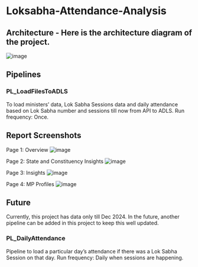 # Loksabha-Attendance-Analysis


## Architecture - Here is the architecture diagram of the project.

![image](https://github.com/user-attachments/assets/35b6afda-fc0d-40b9-b739-58a8618dc942)


## Pipelines
### PL_LoadFilesToADLS
To load ministers’ data, Lok Sabha Sessions data and daily attendance based on Lok Sabha number and sessions till now from API to ADLS.
Run frequency: Once.


## Report Screenshots
Page 1: Overview
![image](https://github.com/user-attachments/assets/592ce48c-a4bd-44c8-b7ab-722f809104ad)


Page 2: State and Constituency Insights
![image](https://github.com/user-attachments/assets/94fb1ad5-8a48-4249-a17b-e96637bfbbaa)


Page 3: Insights
![image](https://github.com/user-attachments/assets/7b6bc26a-52d5-4c5e-b244-c4e2a297993b)


Page 4: MP Profiles
![image](https://github.com/user-attachments/assets/a0da7b62-5c64-4be0-84e3-c44beb601512)


## Future
Currently, this project has data only till Dec 2024. In the future, another pipeline can be added in this project to keep this well updated.
### PL_DailyAttendance
Pipeline to load a particular day’s attendance if there was a Lok Sabha Session on that day.
Run frequency: Daily when sessions are happening.

